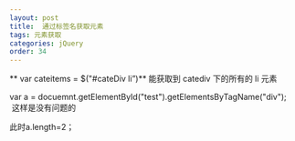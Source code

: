 ```yaml
---
layout: post
title:  通过标签名获取元素
tags: 元素获取
categories: jQuery
order: 34
---
```




** var cateitems = $("#cateDiv li”)**
能获取到 catediv 下的所有的 li 元素



var a = docuemnt.getElementById("test").getElementsByTagName("div");  这样是没有问题的

此时a.length=2；


